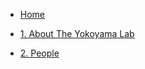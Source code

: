 

- [Home](index.md)

- [1. About The Yokoyama Lab](docs/I_About_The_Yokoyama_Lab.md)
- [2. People](docs/II_People.md)
